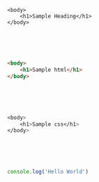 ```
<body>
    <h1>Sample Heading</h1>
</body>
```


<br><br><br>


```html
<body>
    <h1>Sample html</h1>
</body>
```

<br><br><br>

```css
<body>
    <h1>Sample css</h1>
</body>
```


<br><br><br>



```javascript
console.log('Hello World')
```